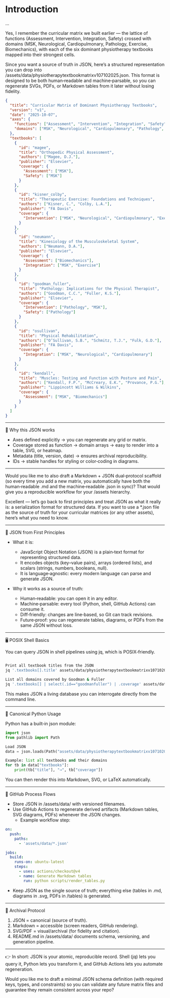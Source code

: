 # Introduction #

...


Yes, I remember the curricular matrix we built earlier — the lattice of functions (Assessment, Intervention, Integration, Safety) crossed with domains (MSK, Neurological, Cardiopulmonary, Pathology, Exercise, Biomechanics), with each of the six dominant physiotherapy textbooks mapped into their strongest cells.  

Since you want a source of truth in JSON, here’s a structured representation you can drop into /assets/data/physiotherapytextbookmatrixv107102025.json. This format is designed to be both human‑readable and machine‑parsable, so you can regenerate SVGs, PDFs, or Markdown tables from it later without losing fidelity.

```json
{
  "title": "Curricular Matrix of Dominant Physiotherapy Textbooks",
  "version": "v1",
  "date": "2025-10-07",
  "axes": {
    "functions": ["Assessment", "Intervention", "Integration", "Safety"],
    "domains": ["MSK", "Neurological", "Cardiopulmonary", "Pathology", "Exercise", "Biomechanics"]
  },
  "textbooks": [
    {
      "id": "magee",
      "title": "Orthopedic Physical Assessment",
      "authors": ["Magee, D.J."],
      "publisher": "Elsevier",
      "coverage": {
        "Assessment": ["MSK"],
        "Safety": ["MSK"]
      }
    },
    {
      "id": "kisner_colby",
      "title": "Therapeutic Exercise: Foundations and Techniques",
      "authors": ["Kisner, C.", "Colby, L.A."],
      "publisher": "FA Davis",
      "coverage": {
        "Intervention": ["MSK", "Neurological", "Cardiopulmonary", "Exercise"]
      }
    },
    {
      "id": "neumann",
      "title": "Kinesiology of the Musculoskeletal System",
      "authors": ["Neumann, D.A."],
      "publisher": "Elsevier",
      "coverage": {
        "Assessment": ["Biomechanics"],
        "Integration": ["MSK", "Exercise"]
      }
    },
    {
      "id": "goodman_fuller",
      "title": "Pathology: Implications for the Physical Therapist",
      "authors": ["Goodman, C.C.", "Fuller, K.S."],
      "publisher": "Elsevier",
      "coverage": {
        "Intervention": ["Pathology", "MSK"],
        "Safety": ["Pathology"]
      }
    },
    {
      "id": "osullivan",
      "title": "Physical Rehabilitation",
      "authors": ["O’Sullivan, S.B.", "Schmitz, T.J.", "Fulk, G.D."],
      "publisher": "FA Davis",
      "coverage": {
        "Integration": ["MSK", "Neurological", "Cardiopulmonary"]
      }
    },
    {
      "id": "kendall",
      "title": "Muscles: Testing and Function with Posture and Pain",
      "authors": ["Kendall, F.P.", "McCreary, E.K.", "Provance, P.G."],
      "publisher": "Lippincott Williams & Wilkins",
      "coverage": {
        "Assessment": ["MSK", "Biomechanics"]
      }
    }
  ]
}
```

---

🔑 Why this JSON works
- Axes defined explicitly → you can regenerate any grid or matrix.  
- Coverage stored as function → domain arrays → easy to render into a table, SVG, or heatmap.  
- Metadata (title, version, date) → ensures archival reproducibility.  
- IDs → stable handles for styling or color‑coding in diagrams.  

---

Would you like me to also draft a Markdown + JSON dual‑protocol scaffold (so every time you add a new matrix, you automatically have both the human‑readable .md and the machine‑readable .json in sync)? That would give you a reproducible workflow for your /assets hierarchy.

Excellent — let’s go back to first principles and treat JSON as what it really is: a serialization format for structured data. If you want to use a \*.json file as the source of truth for your curricular matrices (or any other assets), here’s what you need to know.

---

📖 JSON from First Principles

- What it is:  
  - JavaScript Object Notation (JSON) is a plain‑text format for representing structured data.  
  - It encodes objects (key–value pairs), arrays (ordered lists), and scalars (strings, numbers, booleans, null).  
  - It is language‑agnostic: every modern language can parse and generate JSON.

- Why it works as a source of truth:  
  - Human‑readable: you can open it in any editor.  
  - Machine‑parsable: every tool (Python, shell, GitHub Actions) can consume it.  
  - Diff‑friendly: changes are line‑based, so Git can track revisions.  
  - Future‑proof: you can regenerate tables, diagrams, or PDFs from the same JSON without loss.

---

🖥️ POSIX Shell Basics

You can query JSON in shell pipelines using jq, which is POSIX‑friendly.

```sh

Print all textbook titles from the JSON
jq '.textbooks[].title' assets/data/physiotherapytextbookmatrixv107102025.json

List all domains covered by Goodman & Fuller
jq '.textbooks[] | select(.id=="goodmanfuller") | .coverage' assets/data/physiotherapytextbookmatrixv1_07102025.json
```

This makes JSON a living database you can interrogate directly from the command line.

---

🐍 Canonical Python Usage

Python has a built‑in json module:

```python
import json
from pathlib import Path

Load JSON
data = json.loads(Path("assets/data/physiotherapytextbookmatrixv107102025.json").read_text())

Example: list all textbooks and their domains
for tb in data["textbooks"]:
    print(tb["title"], "→", tb["coverage"])
```

You can then render this into Markdown, SVG, or LaTeX automatically.

---

🔄 GitHub Process Flows

- Store JSON in /assets/data/ with versioned filenames.  
- Use GitHub Actions to regenerate derived artifacts (Markdown tables, SVG diagrams, PDFs) whenever the JSON changes.  
  - Example workflow step:

```yaml
on:
  push:
    paths:
      - 'assets/data/*.json'

jobs:
  build:
    runs-on: ubuntu-latest
    steps:
      - uses: actions/checkout@v4
      - name: Generate Markdown tables
        run: python scripts/render_tables.py
```

- Keep JSON as the single source of truth; everything else (tables in .md, diagrams in .svg, PDFs in /tables) is generated.

---

🧭 Archival Protocol

1. JSON = canonical (source of truth).  
2. Markdown = accessible (screen readers, GitHub rendering).  
3. SVG/PDF = visual/archival (for fidelity and citation).  
4. README.md in /assets/data/ documents schema, versioning, and generation pipeline.  

---

👉 In short: JSON is your atomic, reproducible record. Shell (jq) lets you query it, Python lets you transform it, and GitHub Actions lets you automate regeneration.  

Would you like me to draft a minimal JSON schema definition (with required keys, types, and constraints) so you can validate any future matrix files and guarantee they remain consistent across your repo?
